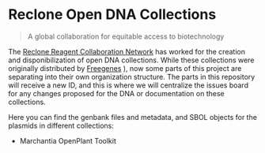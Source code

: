 # Reclone Open DNA Collections

> A global collaboration for equitable access to biotechnology

The [Reclone Reagent Collaboration Network](https://reclone.org) has worked for the creation and disponibilization of open DNA collections. While these collections were originally distributed by [Freegenes](https://stanford.freegenes.org)
), now some parts of this project are separating into their own organization structure. The parts in this repository will receive a new ID, and this is where we will centralize the issues board for any changes proposed for the DNA or documentation on these collections.

Here you can find the genbank files and metadata, and SBOL objects for the plasmids in different collections:
- Marchantia OpenPlant Toolkit

